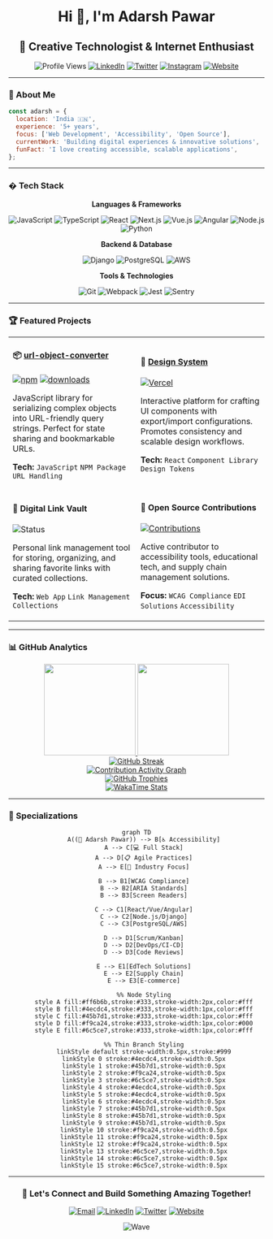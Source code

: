 <div align="center">

# Hi 👋, I'm Adarsh Pawar

## 🚀 Creative Technologist & Internet Enthusiast

![Profile Views](https://komarev.com/ghpvc/?username=adarshpawar29&color=blueviolet&style=flat-square&label=Profile+Views)
[![LinkedIn](https://img.shields.io/badge/-LinkedIn-0077B5?style=flat-square&logo=linkedin&logoColor=white)](https://www.linkedin.com/in/adarshpawar28)
[![Twitter](https://img.shields.io/badge/-Twitter-1DA1F2?style=flat-square&logo=twitter&logoColor=white)](https://twitter.com/adarshpawar28)
[![Instagram](https://img.shields.io/badge/-Instagram-E4405F?style=flat-square&logo=instagram&logoColor=white)](https://www.instagram.com/adarshpawar_)
[![Website](https://img.shields.io/badge/-Website-000000?style=flat-square&logo=About.me&logoColor=white)](https://adarshpawar.com)

</div>

---

### 💫 About Me

```javascript
const adarsh = {
  location: 'India 🇮🇳',
  experience: '5+ years',
  focus: ['Web Development', 'Accessibility', 'Open Source'],
  currentWork: 'Building digital experiences & innovative solutions',
  funFact: 'I love creating accessible, scalable applications',
};
```

---

### �️ Tech Stack

<div align="center">

**Languages & Frameworks**

![JavaScript](https://img.shields.io/badge/-JavaScript-F7DF1E?style=flat-square&logo=javascript&logoColor=black)
![TypeScript](https://img.shields.io/badge/-TypeScript-3178C6?style=flat-square&logo=typescript&logoColor=white)
![React](https://img.shields.io/badge/-React-61DAFB?style=flat-square&logo=react&logoColor=black)
![Next.js](https://img.shields.io/badge/-Next.js-000000?style=flat-square&logo=next.js&logoColor=white)
![Vue.js](https://img.shields.io/badge/-Vue.js-4FC08D?style=flat-square&logo=vue.js&logoColor=white)
![Angular](https://img.shields.io/badge/-Angular-DD0031?style=flat-square&logo=angular&logoColor=white)
![Node.js](https://img.shields.io/badge/-Node.js-339933?style=flat-square&logo=node.js&logoColor=white)
![Python](https://img.shields.io/badge/-Python-3776AB?style=flat-square&logo=python&logoColor=white)

**Backend & Database**

![Django](https://img.shields.io/badge/-Django-092E20?style=flat-square&logo=django&logoColor=white)
![PostgreSQL](https://img.shields.io/badge/-PostgreSQL-336791?style=flat-square&logo=postgresql&logoColor=white)
![AWS](https://img.shields.io/badge/-AWS-232F3E?style=flat-square&logo=amazon-aws&logoColor=white)

**Tools & Technologies**

![Git](https://img.shields.io/badge/-Git-F05032?style=flat-square&logo=git&logoColor=white)
![Webpack](https://img.shields.io/badge/-Webpack-8DD6F9?style=flat-square&logo=webpack&logoColor=black)
![Jest](https://img.shields.io/badge/-Jest-C21325?style=flat-square&logo=jest&logoColor=white)
![Sentry](https://img.shields.io/badge/-Sentry-362D59?style=flat-square&logo=sentry&logoColor=white)

</div>

---

### 🏆 Featured Projects

<table>
<tr>
<td width="50%">

#### 📦 [url-object-converter](https://www.npmjs.com/package/url-object-converter)

[![npm](https://img.shields.io/npm/v/url-object-converter?style=flat-square)](https://www.npmjs.com/package/url-object-converter)
[![downloads](https://img.shields.io/npm/dm/url-object-converter?style=flat-square)](https://www.npmjs.com/package/url-object-converter)

JavaScript library for serializing complex objects into URL-friendly query strings. Perfect for state sharing and bookmarkable URLs.

**Tech:** `JavaScript` `NPM Package` `URL Handling`

</td>
<td width="50%">

#### 🎨 [Design System](https://design-system-v8.vercel.app/)

[![Vercel](https://img.shields.io/badge/Deployed-Vercel-000000?style=flat-square&logo=vercel)](https://design-system-v8.vercel.app/)

Interactive platform for crafting UI components with export/import configurations. Promotes consistency and scalable design workflows.

**Tech:** `React` `Component Library` `Design Tokens`

</td>
</tr>
<tr>
<td width="50%">

#### 🔗 Digital Link Vault

![Status](https://img.shields.io/badge/Status-In%20Development-yellow?style=flat-square)

Personal link management tool for storing, organizing, and sharing favorite links with curated collections.

**Tech:** `Web App` `Link Management` `Collections`

</td>
<td width="50%">

#### 🌟 Open Source Contributions

[![Contributions](https://img.shields.io/badge/Contributions-Welcome-brightgreen?style=flat-square)](https://github.com/adarshpawar29)

Active contributor to accessibility tools, educational tech, and supply chain management solutions.

**Focus:** `WCAG Compliance` `EDI Solutions` `Accessibility`

</td>
</tr>
</table>

---

### 📊 GitHub Analytics

<div align="center">
  
  <a href="https://github.com/adarshpawar29">
    <img height="180em" src="https://github-readme-stats.vercel.app/api?username=adarshpawar29&show_icons=true&theme=radical&include_all_commits=true&count_private=true&hide_border=true&border_radius=10"/>
  </a>
  <a href="https://github.com/adarshpawar29">
    <img height="180em" src="https://github-readme-stats.vercel.app/api/top-langs/?username=adarshpawar29&layout=compact&langs_count=10&theme=radical&hide_border=true&border_radius=10"/>
  </a>
  
</div>

<div align="center">
  
  <a href="https://github.com/adarshpawar29">
    <img src="https://streak-stats.demolab.com/?user=adarshpawar29&theme=radical&hide_border=true&border_radius=10" alt="GitHub Streak" />
  </a>
  
</div>

<div align="center">
  
  <a href="https://github.com/adarshpawar29">
    <img src="https://github-readme-activity-graph.vercel.app/graph?username=adarshpawar29&theme=react-dark&hide_border=true&bg_color=0d1117&point=ff6b6b&line=45b7d1&area=true&area_color=45b7d1" alt="Contribution Activity Graph"/>
  </a>
  
</div>

<div align="center">
  
  <a href="https://github.com/adarshpawar29">
    <img src="https://github-profile-trophy.vercel.app/?username=adarshpawar29&theme=radical&no-frame=true&no-bg=true&margin-w=4&row=2&column=4" alt="GitHub Trophies" />
  </a>
  
</div>

<div align="center">
  
  <a href="https://github.com/adarshpawar29">
    <img src="https://github-readme-stats.vercel.app/api/wakatime?username=adarshpawar29&theme=radical&hide_border=true&border_radius=10" alt="WakaTime Stats" />
  </a>
  
</div>

---

### 🎯 Specializations

<div align="center">

```mermaid
graph TD
    A((🎯 Adarsh Pawar)) --> B[♿ Accessibility]
    A --> C[💻 Full Stack]
    A --> D[📋 Agile Practices]
    A --> E[🏢 Industry Focus]

    B --> B1[WCAG Compliance]
    B --> B2[ARIA Standards]
    B --> B3[Screen Readers]

    C --> C1[React/Vue/Angular]
    C --> C2[Node.js/Django]
    C --> C3[PostgreSQL/AWS]

    D --> D1[Scrum/Kanban]
    D --> D2[DevOps/CI-CD]
    D --> D3[Code Reviews]

    E --> E1[EdTech Solutions]
    E --> E2[Supply Chain]
    E --> E3[E-commerce]

    %% Node Styling
    style A fill:#ff6b6b,stroke:#333,stroke-width:2px,color:#fff
    style B fill:#4ecdc4,stroke:#333,stroke-width:1px,color:#fff
    style C fill:#45b7d1,stroke:#333,stroke-width:1px,color:#fff
    style D fill:#f9ca24,stroke:#333,stroke-width:1px,color:#000
    style E fill:#6c5ce7,stroke:#333,stroke-width:1px,color:#fff

    %% Thin Branch Styling
    linkStyle default stroke-width:0.5px,stroke:#999
    linkStyle 0 stroke:#4ecdc4,stroke-width:0.5px
    linkStyle 1 stroke:#45b7d1,stroke-width:0.5px
    linkStyle 2 stroke:#f9ca24,stroke-width:0.5px
    linkStyle 3 stroke:#6c5ce7,stroke-width:0.5px
    linkStyle 4 stroke:#4ecdc4,stroke-width:0.5px
    linkStyle 5 stroke:#4ecdc4,stroke-width:0.5px
    linkStyle 6 stroke:#4ecdc4,stroke-width:0.5px
    linkStyle 7 stroke:#45b7d1,stroke-width:0.5px
    linkStyle 8 stroke:#45b7d1,stroke-width:0.5px
    linkStyle 9 stroke:#45b7d1,stroke-width:0.5px
    linkStyle 10 stroke:#f9ca24,stroke-width:0.5px
    linkStyle 11 stroke:#f9ca24,stroke-width:0.5px
    linkStyle 12 stroke:#f9ca24,stroke-width:0.5px
    linkStyle 13 stroke:#6c5ce7,stroke-width:0.5px
    linkStyle 14 stroke:#6c5ce7,stroke-width:0.5px
    linkStyle 15 stroke:#6c5ce7,stroke-width:0.5px
```

</div>

---

<div align="center">

### 💬 Let's Connect and Build Something Amazing Together!

[![Email](https://img.shields.io/badge/-Email-D14836?style=for-the-badge&logo=gmail&logoColor=white)](mailto:contact@adarshpawar.com)
[![LinkedIn](https://img.shields.io/badge/-LinkedIn-0077B5?style=for-the-badge&logo=linkedin&logoColor=white)](https://www.linkedin.com/in/adarshpawar28)
[![Twitter](https://img.shields.io/badge/-Twitter-1DA1F2?style=for-the-badge&logo=twitter&logoColor=white)](https://twitter.com/adarshpawar28)
[![Website](https://img.shields.io/badge/-Portfolio-000000?style=for-the-badge&logo=About.me&logoColor=white)](https://adarshpawar.com)

![Wave](https://raw.githubusercontent.com/mayhemantt/mayhemantt/Update/svg/Bottom.svg)

</div>
